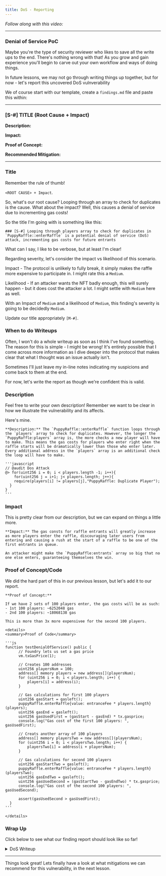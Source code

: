 ```yaml
---
title: DoS - Reporting
---
```


_Follow along with this video:_

---

### Denial of Service PoC

Maybe you're the type of security reviewer who likes to save all the write ups to the end. There's nothing wrong with that! As you grow and gain experience you'll begin to carve out your own workflow and ways of doing things.

In future lessons, we may not go through writing things up together, but for now - let's report this uncovered DoS vulnverability

We of course start with our template, create a `findings.md` file and paste this within:

---

### [S-#] TITLE (Root Cause + Impact)

**Description:**

**Impact:**

**Proof of Concept:**

**Recommended Mitigation:**

---

### Title

Remember the rule of thumb!

`<ROOT CAUSE> + Impact`.

So, what's our root cause? Looping through an array to check for duplicates is the cause. What about the impact? Well, this causes a denial of service due to incrementing gas costs!

So the title I'm going with is something like this:

```
### [S-#] Looping through players array to check for duplicates in `PuppyRaffle::enterRaffle` is a potential denial of service (DoS) attack, incrementing gas costs for future entrants
```

What can I say, I like to be verbose, but at least I'm clear!

Regarding severity, let's consider the impact vs likelihood of this scenario.

Impact - The protocol is unlikely to fully break, it simply makes the raffle more expensive to participate in. I might rate this a `Medium`.

Likelihood - If an attacker wants the NFT badly enough, this will surely happen - but it does cost the attacker a lot. I might settle with `Medium` here as well.

With an Impact of `Medium` and a likelihood of `Medium`, this finding's severity is going to be decidedly `Medium`.

Update our title appropriately `[M-#]`.

### When to do Writeups

Often, I won't do a whole writeup as soon as I think I've found something. The reason for this is simple - I might be wrong! It's entirely possible that I come across more information as I dive deeper into the protocol that makes clear that what I thought was an issue actually isn't.

Sometimes I'll just leave my in-line notes indicating my suspicions and come back to them at the end.

For now, let's write the report as though we're confident this is valid.

### Description

Feel free to write your own description! Remember we want to be clear in how we illustrate the vulnerability and its affects.

Here's mine.

```
**Description:** The `PuppyRaffle::enterRaffle` function loops through the `players` array to check for duplicates. However, the longer the `PuppyRaffle:players` array is, the more checks a new player will have to make. This means the gas costs for players who enter right when the raffle starts will be dramatically lower than those who enter later. Every additional address in the `players` array is an additional check the loop will have to make.

'''javascript
// @audit Dos Attack
@> for(uint256 i = 0; i < players.length -1; i++){
    for(uint256 j = i+1; j< players.length; j++){
    require(players[i] != players[j],"PuppyRaffle: Duplicate Player");
  }
}
'''
```

### Impact

This is pretty clear from our description, but we can expand on things a little more.

```
**Impact:** The gas consts for raffle entrants will greatly increase as more players enter the raffle, discouraging later users from entering and causing a rush at the start of a raffle to be one of the first entrants in queue.

An attacker might make the `PuppyRaffle:entrants` array so big that no one else enters, guaranteeing themselves the win.
```

### Proof of Concept/Code

We did the hard part of this in our previous lesson, but let's add it to our report.

```
**Proof of Concept:**

If we have 2 sets of 100 players enter, the gas costs will be as such:
- 1st 100 players: ~6252048 gas
- 2nd 100 players: ~18068138 gas

This is more than 3x more expensivee for the second 100 players.

<details>
<summary>Proof of Code</summary>

'''js
function testDenialOfService() public {
      // Foundry lets us set a gas price
      vm.txGasPrice(1);

      // Creates 100 addresses
      uint256 playersNum = 100;
      address[] memory players = new address[](playersNum);
      for (uint256 i = 0; i < players.length; i++) {
          players[i] = address(i);
      }

      // Gas calculations for first 100 players
      uint256 gasStart = gasleft();
      puppyRaffle.enterRaffle{value: entranceFee * players.length}(players);
      uint256 gasEnd = gasleft();
      uint256 gasUsedFirst = (gasStart - gasEnd) * tx.gasprice;
      console.log("Gas cost of the first 100 players: ", gasUsedFirst);

      // Creats another array of 100 players
      address[] memory playersTwo = new address[](playersNum);
      for (uint256 i = 0; i < playersTwo.length; i++) {
          playersTwo[i] = address(i + playersNum);
      }

      // Gas calculations for second 100 players
      uint256 gasStartTwo = gasleft();
      puppyRaffle.enterRaffle{value: entranceFee * players.length}(playersTwo);
      uint256 gasEndTwo = gasleft();
      uint256 gasUsedSecond = (gasStartTwo - gasEndTwo) * tx.gasprice;
      console.log("Gas cost of the second 100 players: ", gasUsedSecond);

      assert(gasUsedSecond > gasUsedFirst);
  }
'''

</details>
```

### Wrap Up

Click below to see what our finding report should look like so far!

<details>
<Summary>DoS Writeup</summary>

### [M-#] Looping through players array to check for duplicates in `PuppyRaffle::enterRaffle` is a potential denial of service (DoS) attack, incrementing gas costs for future entrants

**Description:** The `PuppyRaffle::enterRaffle` function loops through the `players` array to check for duplicates. However, the longer the `PuppyRaffle:players` array is, the more checks a new player will have to make. This means the gas costs for players who enter right when the raffle starts will be dramatically lower than those who enter later. Every additional address in the `players` array is an additional check the loop will have to make.

```javascript
// @audit Dos Attack
@> for(uint256 i = 0; i < players.length -1; i++){
    for(uint256 j = i+1; j< players.length; j++){
    require(players[i] != players[j],"PuppyRaffle: Duplicate Player");
  }
}
```

**Impact:** The gas consts for raffle entrants will greatly increase as more players enter the raffle, discouraging later users from entering and causing a rush at the start of a raffle to be one of the first entrants in queue.

An attacker might make the `PuppyRaffle:entrants` array so big that no one else enters, guaranteeing themselves the win.

**Proof of Concept:**

If we have 2 sets of 100 players enter, the gas costs will be as such:

- 1st 100 players: ~6252048 gas
- 2nd 100 players: ~18068138 gas

This is more than 3x more expensivee for the second 100 players.

<details>
<summary>Proof of Code</summary>

```js
function testDenialOfService() public {
      // Foundry lets us set a gas price
      vm.txGasPrice(1);

      // Creates 100 addresses
      uint256 playersNum = 100;
      address[] memory players = new address[](playersNum);
      for (uint256 i = 0; i < players.length; i++) {
          players[i] = address(i);
      }

      // Gas calculations for first 100 players
      uint256 gasStart = gasleft();
      puppyRaffle.enterRaffle{value: entranceFee * players.length}(players);
      uint256 gasEnd = gasleft();
      uint256 gasUsedFirst = (gasStart - gasEnd) * tx.gasprice;
      console.log("Gas cost of the first 100 players: ", gasUsedFirst);

      // Creats another array of 100 players
      address[] memory playersTwo = new address[](playersNum);
      for (uint256 i = 0; i < playersTwo.length; i++) {
          playersTwo[i] = address(i + playersNum);
      }

      // Gas calculations for second 100 players
      uint256 gasStartTwo = gasleft();
      puppyRaffle.enterRaffle{value: entranceFee * players.length}(playersTwo);
      uint256 gasEndTwo = gasleft();
      uint256 gasUsedSecond = (gasStartTwo - gasEndTwo) * tx.gasprice;
      console.log("Gas cost of the second 100 players: ", gasUsedSecond);

      assert(gasUsedSecond > gasUsedFirst);
  }
```

</details>
<br>

**Recommended Mitigations:**

</details>

---

Things look great! Lets finally have a look at what mitigations we can recommend for this vulnerability, in the next lesson.
